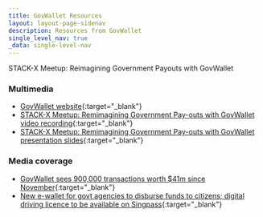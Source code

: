 ```yaml
---
title: GovWallet Resources
layout: layout-page-sidenav
description: Resources from GovWallet  
single_level_nav: true
_data: single-level-nav
---
```


STACK-X Meetup: Reimagining Government Payouts with GovWallet

### Multimedia

- [GovWallet website](http://www.wallet.gov.sg/){:target="_blank"}
- [STACK-X Meetup: Remimagining Government Pay-outs with GovWallet video recording](/communities/events/stack-x-meetups/hybrid-reimagining-government-payouts-with-govwallet/overview.html){:target="_blank"}
- [STACK-X Meetup: Remimagining Government Pay-outs with GovWallet presentation slides](/assets/files/govwallet-stack-x-presentation.pdf){:target="_blank"}

### Media coverage

- [GovWallet sees 900,000 transactions worth $41m since November](https://www.straitstimes.com/singapore/govwallet-sees-900000-transactions-worth-41-million-since-november){:target="_blank"}
- [New e-wallet for govt agencies to disburse funds to citizens; digital driving licence to be available on Singpass](https://www.todayonline.com/singapore/new-e-wallet-govt-agencies-disburse-funds-citizens-digital-driving-licence-be-available-singpass-1830546){:target="_blank"}
